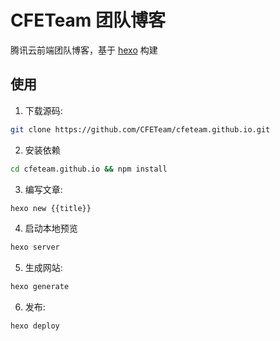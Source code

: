 CFETeam 团队博客
================
腾讯云前端团队博客，基于 [hexo](https://hexo.io/zh-cn/) 构建

使用
----

1.	下载源码:
  ```bash
  git clone https://github.com/CFETeam/cfeteam.github.io.git
  ```

2.	安装依赖
  ```bash
  cd cfeteam.github.io && npm install
  ```

3.  编写文章:
  ```bash
  hexo new {{title}}
  ```

4. 启动本地预览
  ```bash
  hexo server
  ```

5.	生成网站:
  ```bash
  hexo generate
  ```

6.  发布:
  ```bash
  hexo deploy
  ```
